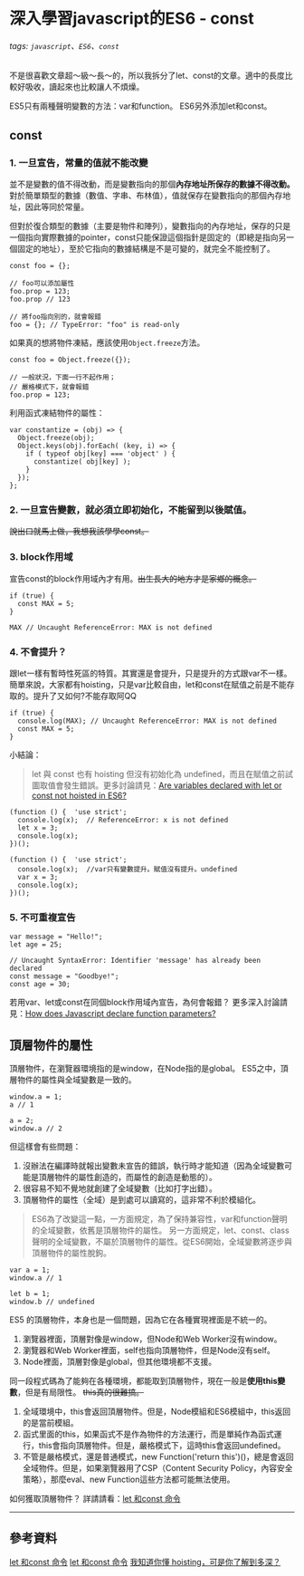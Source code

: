 # 深入學習javascript的ES6 - const
###### tags: `javascript`、`ES6`、`const`
不是很喜歡文章超～級～長～的，所以我拆分了let、const的文章。適中的長度比較好吸收，讀起來也比較讓人不煩燥。

ES5只有兩種聲明變數的方法：var和function。
ES6另外添加let和const。
## const
### 1. 一旦宣告，常量的值就不能改變
並不是變數的值不得改動，而是變數指向的那個**內存地址所保存的數據不得改動。**
對於簡單類型的數據（數值、字串、布林值），值就保存在變數指向的那個內存地址，因此等同於常量。

但對於復合類型的數據（主要是物件和陣列），變數指向的內存地址，保存的只是一個指向實際數據的pointer，const只能保證這個指針是固定的（即總是指向另一個固定的地址），至於它指向的數據結構是不是可變的，就完全不能控制了。
```javascript=
const foo = {};

// foo可以添加屬性
foo.prop = 123;
foo.prop // 123

// 將foo指向別的，就會報錯
foo = {}; // TypeError: "foo" is read-only
```
如果真的想將物件凍結，應該使用`Object.freeze`方法。
```javascript=
const foo = Object.freeze({});

// 一般狀況，下面一行不起作用；
// 嚴格模式下，就會報錯
foo.prop = 123;
```
利用函式凍結物件的屬性：
```javascript=
var constantize = (obj) => {
  Object.freeze(obj);
  Object.keys(obj).forEach( (key, i) => {
    if ( typeof obj[key] === 'object' ) {
      constantize( obj[key] );
    }
  });
};
```
### 2. 一旦宣告變數，就必須立即初始化，不能留到以後賦值。
~~說出口就馬上做，我想我該學學const。~~
### 3. block作用域
宣告const的block作用域內才有用。~~出生長大的地方才是家鄉的概念。~~
```javascript=
if (true) {
  const MAX = 5;
}

MAX // Uncaught ReferenceError: MAX is not defined
```

### 4. 不會提升？
跟let一樣有暫時性死區的特質。其實還是會提升，只是提升的方式跟var不一樣。簡單來說，大家都有hoisting，只是var比較自由，let和const在賦值之前是不能存取的。提升了又如何?不能存取阿QQ
```javascript=
if (true) {
  console.log(MAX); // Uncaught ReferenceError: MAX is not defined
  const MAX = 5;
}
```
小結論：
> let 與 const 也有 hoisting 但沒有初始化為 undefined，而且在賦值之前試圖取值會發生錯誤。更多討論請見：[Are variables declared with let or const not hoisted in ES6?
](https://stackoverflow.com/questions/31219420/are-variables-declared-with-let-or-const-not-hoisted-in-es6)
```javascript=
(function () {  'use strict';
  console.log(x);  // ReferenceError: x is not defined
  let x = 3;
  console.log(x);
})();
```
```javascript=
(function () {  'use strict';
  console.log(x);  //var只有變數提升。賦值沒有提升。undefined
  var x = 3;
  console.log(x);
})();
```

### 5. 不可重複宣告
```javascript=
var message = "Hello!";
let age = 25;

// Uncaught SyntaxError: Identifier 'message' has already been declared
const message = "Goodbye!";
const age = 30;
```
若用var、let或const在同個block作用域內宣告，為何會報錯？
更多深入討論請見：[How does Javascript declare function parameters?](https://stackoverflow.com/questions/46691231/how-does-javascript-declare-function-parameters/46693246#46693246)

## 頂層物件的屬性
頂層物件，在瀏覽器環境指的是window，在Node指的是global。
ES5之中，頂層物件的屬性與全域變數是一致的。
```javascript=
window.a = 1;
a // 1

a = 2;
window.a // 2
```
但這樣會有些問題：
1. 沒辦法在編譯時就報出變數未宣告的錯誤，執行時才能知道（因為全域變數可能是頂層物件的屬性創造的，而屬性的創造是動態的）。
2. 很容易不知不覺地就創建了全域變數（比如打字出錯）。
3. 頂層物件的屬性（全域）是到處可以讀寫的，這非常不利於模組化。

> ES6為了改變這一點，一方面規定，為了保持兼容性，var和function聲明的全域變數，依舊是頂層物件的屬性。
另一方面規定，let、const、class聲明的全域變數，不屬於頂層物件的屬性。從ES6開始，全域變數將逐步與頂層物件的屬性脫鉤。

```javascript=
var a = 1;
window.a // 1

let b = 1;
window.b // undefined
```

ES5 的頂層物件，本身也是一個問題，因為它在各種實現裡面是不統一的。
1. 瀏覽器裡面，頂層對像是window，但Node和Web Worker沒有window。
2. 瀏覽器和Web Worker裡面，self也指向頂層物件，但是Node沒有self。
3. Node裡面，頂層對像是global，但其他環境都不支援。

同一段程式碼為了能夠在各種環境，都能取到頂層物件，現在一般是**使用this變數**，但是有局限性。
~~this真的很難搞。~~
1. 全域環境中，this會返回頂層物件。但是，Node模組和ES6模組中，this返回的是當前模組。
2. 函式里面的this，如果函式不是作為物件的方法運行，而是單純作為函式運行，this會指向頂層物件。但是，嚴格模式下，這時this會返回undefined。
3. 不管是嚴格模式，還是普通模式，new Function('return this')()，總是會返回全域物件。但是，如果瀏覽器用了CSP（Content Security Policy，內容安全策略），那麼eval、new Function這些方法都可能無法使用。

如何獲取頂層物件？
詳請請看：[let 和const 命令](http://es6.ruanyifeng.com/#docs/let)


---

## 參考資料
[let 和const 命令](http://es6.ruanyifeng.com/#docs/let)
[let 和const 命令](http://caibaojian.com/es6/let.html)
[我知道你懂 hoisting，可是你了解到多深？](https://github.com/aszx87410/blog/issues/34)